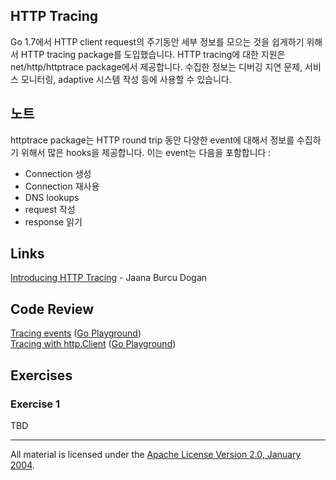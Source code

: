 ## HTTP Tracing

Go 1.7에서 HTTP client request의 주기동안 세부 정보를 모으는 것을 쉽게하기 위해서 HTTP tracing package를 도입했습니다. HTTP tracing에 대한 지원은 net/http/httptrace package에서 제공합니다. 수집한 정보는 디버깅 지연 문제, 서비스 모니터링, adaptive 시스템 작성 등에 사용할 수 있습니다.

## 노트

httptrace package는 HTTP round trip 동안 다양한 event에 대해서 정보를 수집하기 위해서 많은 hooks을 제공합니다. 이는 event는 다음을 포함합니다 :

* Connection 생성
* Connection 재사용
* DNS lookups
* request 작성
* response 읽기

## Links

[Introducing HTTP Tracing](https://blog.golang.org/http-tracing) - Jaana Burcu Dogan  

## Code Review

[Tracing events](example1/example1.go) ([Go Playground](https://play.golang.org/p/du_s3LRX1s))  
[Tracing with http.Client](example2/example2.go) ([Go Playground](https://play.golang.org/p/CNPz8tjnYj))  

## Exercises

### Exercise 1

TBD
___
All material is licensed under the [Apache License Version 2.0, January 2004](http://www.apache.org/licenses/LICENSE-2.0).

